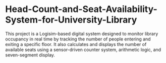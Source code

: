 # Head-Count-and-Seat-Availability-System-for-University-Library
This project is a Logisim-based digital system designed to monitor library occupancy in real time by tracking the number of people entering and exiting a specific floor. It also calculates and displays the number of available seats using a sensor-driven counter system, arithmetic logic, and seven-segment display.
